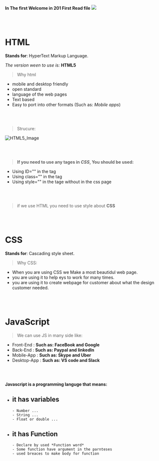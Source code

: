 **In The first Welcome in 201 First Read file**
![](https://encrypted-tbn0.gstatic.com/images?q=tbn:ANd9GcTD9BwaN-pzQEjc2e-AOPz0YUOssMierVD8IA&usqp=CAU)

<br><br>


# HTML
**Stands for**: HyperText Markup Language.

*The version ween to use is:* **HTML5**
> Why html
- mobile and desktop friendly
- open standard
- language of the web pages
- Text based
- Easy to port into other formats (Such as: *Mobile apps*)

<br><br>


> Strucure:

![HTML5_Image](https://notesformsc.org/wp-content/uploads/2018/01/HTML-Structure.png)

<br><br>
> **If you need to use any tages in *CSS*, You should be used:**
- Using ID="" in the tag
- Using class="" in the tag
- Using style="" in the tage without in the css page

<br><br>
> if we use HTML you need to use style about **CSS**

<br><br>

# CSS
**Stands for**: Cascading style sheet.
>Why CSS:
* When you are using CSS we Make a most beautidul web page.
* you are using it to help eys to work for many times.
* you are using it to create webpage for customer about what the design customer needed.

<br><br>

# JavaScript

>We can use JS in many side like:
- Front-End : **Such as: FaceBook and Google**
- Back-End : **Such as: Paypal and linkedIn**
- Mobile-App : **Such as: Skype and Uber**
- Desktop-App : **Such as: VS code and Slack**

<br><br>

**Javascript is a programming languge that means:**
- it has variables 
     - 
      - Number ...
      - String ... 
      - Float or double ...
- it has Function
     - 
      - Declare by used *Function word*
      - Some function have argument in the parnteses 
      - used breaces to make body for function